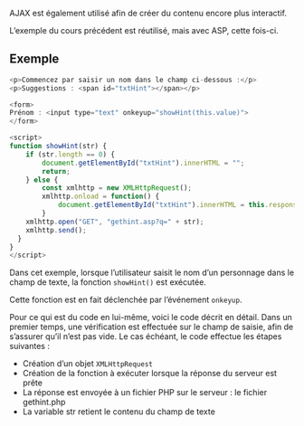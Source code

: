 AJAX est également utilisé afin de créer du contenu encore plus interactif.

L’exemple du cours précédent est réutilisé, mais avec ASP, cette fois-ci.

## Exemple

```js
<p>Commencez par saisir un nom dans le champ ci-dessous :</p>
<p>Suggestions : <span id="txtHint"></span></p>

<form>
Prénom : <input type="text" onkeyup="showHint(this.value)">
</form>

<script>
function showHint(str) {
    if (str.length == 0) {
        document.getElementById("txtHint").innerHTML = "";
        return;
    } else {
        const xmlhttp = new XMLHttpRequest();
        xmlhttp.onload = function() {
            document.getElementById("txtHint").innerHTML = this.responseText;
        }
    xmlhttp.open("GET", "gethint.asp?q=" + str);
    xmlhttp.send();
  }
}
</script>
```

Dans cet exemple, lorsque l’utilisateur saisit le nom d’un personnage dans le champ de texte, la fonction ```showHint()``` est exécutée.

Cette fonction est en fait déclenchée par l’événement ```onkeyup```.

Pour ce qui est du code en lui-même, voici le code décrit en détail. Dans un premier temps, une vérification est effectuée sur le champ de saisie, afin de s’assurer qu’il n’est pas vide. Le cas échéant, le code effectue les étapes suivantes :

- Création d’un objet ```XMLHttpRequest```
- Création de la fonction à exécuter lorsque la réponse du serveur est prête
- La réponse est envoyée à un fichier PHP sur le serveur : le fichier gethint.php
- La variable str retient le contenu du champ de texte
